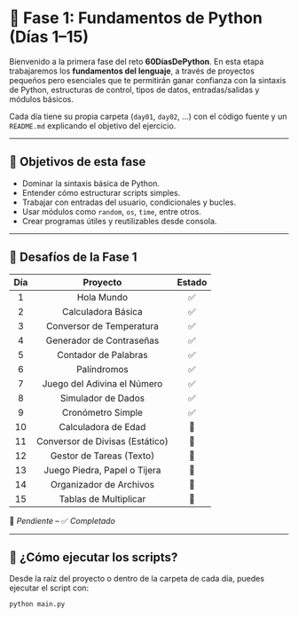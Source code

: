 # 🧩 Fase 1: Fundamentos de Python (Días 1–15)

Bienvenido a la primera fase del reto **60DíasDePython**. En esta etapa trabajaremos los **fundamentos del lenguaje**, a
través de proyectos pequeños pero esenciales que te permitirán ganar confianza con la sintaxis de Python, estructuras de
control, tipos de datos, entradas/salidas y módulos básicos.

Cada día tiene su propia carpeta (`day01`, `day02`, ...) con el código fuente y un `README.md` explicando el objetivo
del ejercicio.

---

## 🎯 Objetivos de esta fase

- Dominar la sintaxis básica de Python.
- Entender cómo estructurar scripts simples.
- Trabajar con entradas del usuario, condicionales y bucles.
- Usar módulos como `random`, `os`, `time`, entre otros.
- Crear programas útiles y reutilizables desde consola.

---

## 🧩 Desafíos de la Fase 1

| Día |            Proyecto             | Estado |
|:---:|:-------------------------------:|:------:|
|  1  |           Hola Mundo            |   ✅    |
|  2  |       Calculadora Básica        |   ✅    |
|  3  |    Conversor de Temperatura     |   ✅    |
|  4  |    Generador de Contraseñas     |   ✅    |
|  5  |      Contador de Palabras       |   ✅    |
|  6  |           Palíndromos           |   ✅    |
|  7  |   Juego del Adivina el Número   |   ✅    |
|  8  |       Simulador de Dados        |   ✅    |
|  9  |        Cronómetro Simple        |   ✅    |
| 10  |       Calculadora de Edad       |   🔲   |
| 11  | Conversor de Divisas (Estático) |   🔲   |
| 12  |    Gestor de Tareas (Texto)     |   🔲   |
| 13  |  Juego Piedra, Papel o Tijera   |   🔲   |
| 14  |     Organizador de Archivos     |   🔲   |
| 15  |      Tablas de Multiplicar      |   🔲   |

🔲 *Pendiente* – ✅ *Completado*

---

## 🚀 ¿Cómo ejecutar los scripts?

Desde la raíz del proyecto o dentro de la carpeta de cada día, puedes ejecutar el script con:

```bash
python main.py
